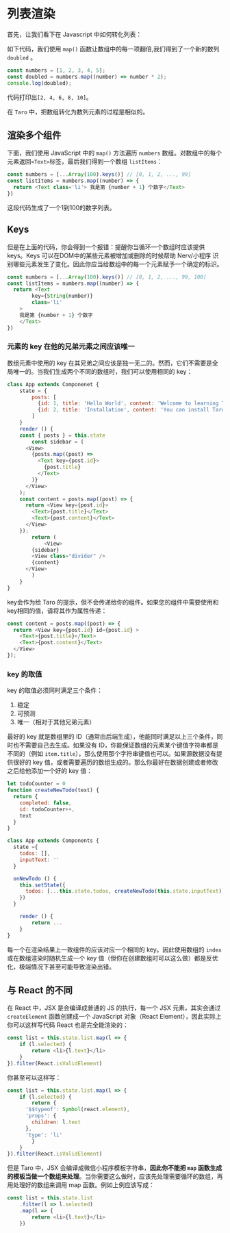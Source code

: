 # 列表渲染

首先，让我们看下在 Javascript 中如何转化列表：

如下代码，我们使用 `map()` 函数让数组中的每一项翻倍,我们得到了一个新的数列 `doubled` 。

```javascript
const numbers = [1, 2, 3, 4, 5];
const doubled = numbers.map((number) => number * 2);
console.log(doubled);
```

代码打印出`[2, 4, 6, 8, 10]`。

在 `Taro` 中，把数组转化为数列元素的过程是相似的。


## 渲染多个组件

下面，我们使用 JavaScript 中的 `map()` 方法遍历 `numbers` 数组。对数组中的每个元素返回`<Text>`标签，最后我们得到一个数组 `listItems`：

```javascript
const numbers = [...Array(100).keys()] // [0, 1, 2, ..., 99]
const listItems = numbers.map((number) => {
  return <Text class='li'> 我是第 {number + 1} 个数字</Text>
})
```

这段代码生成了一个1到100的数字列表。

## Keys

但是在上面的代码，你会得到一个报错：提醒你当循环一个数组时应该提供 keys。Keys 可以在DOM中的某些元素被增加或删除的时候帮助 Nerv/小程序 识别哪些元素发生了变化。因此你应当给数组中的每一个元素赋予一个确定的标识。

```javascript
const numbers = [...Array(100).keys()] // [0, 1, 2, ..., 99, 100]
const listItems = numbers.map((number) => {
  return <Text
		key={String(number)}
		class='li'
	>
	我是第 {number + 1} 个数字
	</Text>
})
```

### 元素的 key 在他的兄弟元素之间应该唯一

数组元素中使用的 key 在其兄弟之间应该是独一无二的。然而，它们不需要是全局唯一的。当我们生成两个不同的数组时，我们可以使用相同的 key：

```javascript
class App extends Componenet {
	state = {
		posts: [
		  {id: 1, title: 'Hello World', content: 'Welcome to learning Taro!'},
		  {id: 2, title: 'Installation', content: 'You can install Taro from npm.'}
		]
	}
	render () {
    const { posts } = this.state
		const sidebar = (
      <View>
        {posts.map((post) =>
          <Text key={post.id}>
            {post.title}
          </Text>
        )}
      </View>
    );
    const content = posts.map((post) => {
      return <View key={post.id}>
        <Text>{post.title}</Text>
        <Text>{post.content}</Text>
      </View>
    });
		return (
			<View>
        {sidebar}
        <View class="divider" />
        {content}
      </View>
		)
	}
}
```

key会作为给 Taro 的提示，但不会传递给你的组件。如果您的组件中需要使用和key相同的值，请将其作为属性传递：

```javascript
const content = posts.map((post) => {
  return <View key={post.id} id={post.id} >
    <Text>{post.title}</Text>
    <Text>{post.content}</Text>
  </View>
});
```

### key 的取值

key 的取值必须同时满足三个条件：

1. 稳定
2. 可预测
3. 唯一（相对于其他兄弟元素）

最好的 key 就是数组里的 ID（通常由后端生成），他能同时满足以上三个条件，同时也不需要自己去生成。如果没有 ID，你能保证数组的元素某个键值字符串都是不同的（例如 `item.title`），那么使用那个字符串键值也可以。如果源数据没有提供很好的 key 值，或者需要遍历的数组生成的。那么你最好在数据创建或者修改之后给他添加一个好的 key 值：

```javascript
let todoCounter = 0
function createNewTodo(text) {
  return {
    completed: false,
    id: todoCounter++,
    text
  }
}

class App extends Components {
  state ={
    todos: [],
    inputText: ''
  }

  onNewTodo () {
    this.setState({
      todos: [...this.state.todos, createNewTodo(this.state.inputText)]
    })
  }

	render () {
		return ...
	}
}
```

每一个在渲染结果上一致组件的应该对应一个相同的 key。因此使用数组的 `index` 或在数组渲染时随机生成一个 key 值（但你在创建数组时可以这么做）都是反优化，极端情况下甚至可能导致渲染出错。

## 与 React 的不同

在 React 中，JSX 是会编译成普通的 JS 的执行，每一个 JSX 元素，其实会通过 `createElement` 函数创建成一个 JavaScript 对象（React Element），因此实际上你可以这样写代码 React 也是完全能渲染的：

```javascript
const list = this.state.list.map(l => {
	if (l.selected) {
		return <li>{l.text}</li>
	}
}).filter(React.isValidElement)
```

你甚至可以这样写：

```javascript
const list = this.state.list.map(l => {
	if (l.selected) {
		return {
      '$$typeof': Symbol(react.element),
      'props': {
        children: l.text
      },
      'type': 'li'
		}
	}
}).filter(React.isValidElement)
```

但是 Taro 中，JSX 会编译成微信小程序模板字符串，**因此你不能把 `map` 函数生成的模板当做一个数组来处理**。当你需要这么做时，应该先处理需要循环的数组，再用处理好的数组来调用 map 函数。例如上例应该写成：

```javascript
const list = this.state.list
	.filter(l => l.selected)
	.map(l => {
		return <li>{l.text}</li>
	})
```
